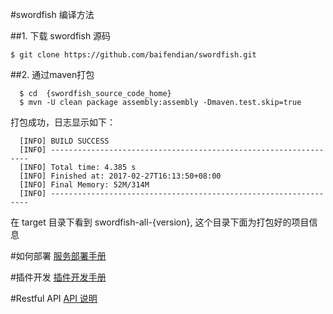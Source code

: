 #swordfish 编译方法

##1. 下载 swordfish 源码
```
$ git clone https://github.com/baifendian/swordfish.git
```

##2. 通过maven打包
```
  $ cd  {swordfish_source_code_home}
  $ mvn -U clean package assembly:assembly -Dmaven.test.skip=true
```

打包成功，日志显示如下：
```
  [INFO] BUILD SUCCESS
  [INFO] -----------------------------------------------------------------
  [INFO] Total time: 4.385 s
  [INFO] Finished at: 2017-02-27T16:13:50+08:00
  [INFO] Final Memory: 52M/314M
  [INFO] -----------------------------------------------------------------
```

在 target 目录下看到 swordfish-all-{version}, 这个目录下面为打包好的项目信息

#如何部署
[服务部署手册](https://github.com/baifendian/swordfish/wiki/deploy)

#插件开发
[插件开发手册](https://github.com/baifendian/swordfish/wiki/plugin-dev)

#Restful API
[API 说明](https://github.com/baifendian/swordfish/wiki)